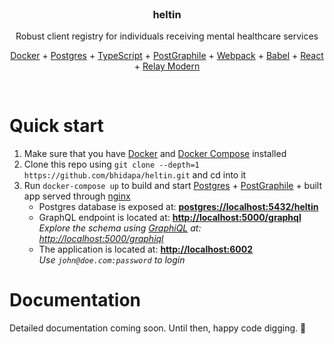 <br>
  <h3 align="center">
    heltin
  </h3>
  <p align="center">
    Robust client registry for individuals receiving mental healthcare services
  </p>
  <p align="center">
    <a href="https://www.docker.com/">Docker</a>
    +
    <a href="https://www.postgresql.org/">Postgres</a>
    +
    <a href="https://www.typescriptlang.org/">TypeScript</a>
    +
    <a href="https://www.graphile.org/postgraphile/">PostGraphile</a>
    +
    <a href="https://webpack.js.org/">Webpack</a>
    +
    <a href="https://babeljs.io/">Babel</a>
    +
    <a href="https://reactjs.org/">React</a>
    +
    <a href="http://facebook.github.io/relay/docs/en/thinking-in-relay.html">Relay Modern</a>
  </p>
<br>

# Quick start

1.  Make sure that you have [Docker](https://www.docker.com/products/docker-engine) and [Docker Compose](https://docs.docker.com/compose/install/) installed
2.  Clone this repo using `git clone --depth=1 https://github.com/bhidapa/heltin.git` and cd into it
3.  Run `docker-compose up` to build and start [Postgres](https://www.postgresql.org/) + [PostGraphile](https://www.graphile.org/postgraphile/) + built app served through [nginx](https://www.nginx.com/)<br>
    - Postgres database is exposed at: **[postgres://localhost:5432/heltin](postgres://localhost:5432/heltin)**
    - GraphQL endpoint is located at: **[http://localhost:5000/graphql](http://localhost:5000/graphql)**<br>
      _Explore the schema using [GraphiQL](https://github.com/graphql/graphiql) at: [http://localhost:5000/graphiql](http://localhost:4400/graphiql)_
    - The application is located at: **[http://localhost:6002](http://localhost:6002)**<br>
      _Use `john@doe.com:password` to login_

# Documentation

Detailed documentation coming soon. Until then, happy code digging. 🔬
